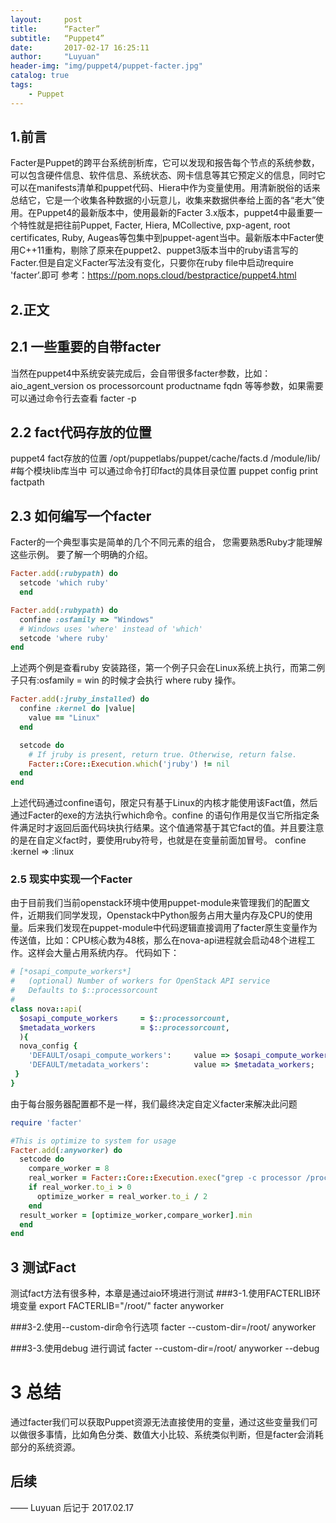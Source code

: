 ```yaml
---
layout:     post
title:      “Facter”
subtitle:   “Puppet4”
date:       2017-02-17 16:25:11
author:     "Luyuan"
header-img: "img/puppet4/puppet-facter.jpg"
catalog: true
tags:
    - Puppet
---
```



## 1.前言
Facter是Puppet的跨平台系统剖析库，它可以发现和报告每个节点的系统参数，可以包含硬件信息、软件信息、系统状态、网卡信息等其它预定义的信息，同时它可以在manifests清单和puppet代码、Hiera中作为变量使用。用清新脱俗的话来总结它，它是一个收集各种数据的小玩意儿，收集来数据供奉给上面的各“老大”使用。在Puppet4的最新版本中，使用最新的Facter 3.x版本，puppet4中最重要一个特性就是把往前Puppet, Facter, Hiera, MCollective, pxp-agent, root certificates, Ruby, Augeas等包集中到puppet-agent当中。最新版本中Facter使用C++11重构，剔除了原来在puppet2、puppet3版本当中的ruby语言写的Facter.但是自定义Facter写法没有变化，只要你在ruby file中启动require 'facter’.即可
参考：https://pom.nops.cloud/bestpractice/puppet4.html
## 2.正文
## 2.1 一些重要的自带facter
当然在puppet4中系统安装完成后，会自带很多facter参数，比如：aio_agent_version os processorcount productname fqdn 等等参数，如果需要可以通过命令行去查看
facter -p


## 2.2 fact代码存放的位置
puppet4 fact存放的位置
/opt/puppetlabs/puppet/cache/facts.d
/module/lib/ #每个模块lib库当中
可以通过命令打印fact的具体目录位置 puppet config print factpath

## 2.3 如何编写一个facter
Facter的一个典型事实是简单的几个不同元素的组合， 您需要熟悉Ruby才能理解这些示例。 要了解一个明确的介绍。
```ruby
Facter.add(:rubypath) do
  setcode 'which ruby'
  end
```

```ruby
Facter.add(:rubypath) do
  confine :osfamily => "Windows"
  # Windows uses 'where' instead of 'which'
  setcode 'where ruby'
end
```
上述两个例是查看ruby 安装路径，第一个例子只会在Linux系统上执行，而第二例子只有:osfamily = win 的时候才会执行 where ruby 操作。

```ruby
Facter.add(:jruby_installed) do
  confine :kernel do |value|
    value == "Linux"
  end

  setcode do
    # If jruby is present, return true. Otherwise, return false.
    Facter::Core::Execution.which('jruby') != nil
  end
end
```
上述代码通过confine语句，限定只有基于Linux的内核才能使用该Fact值，然后通过Facter的exe的方法执行which命令。confine 的语句作用是仅当它所指定条件满足时才返回后面代码块执行结果。这个值通常基于其它fact的值。并且要注意的是在自定义fact时，要使用ruby符号，也就是在变量前面加冒号。 confine :kernel => :linux

### 2.5 现实中实现一个Facter
由于目前我们当前openstack环境中使用puppet-module来管理我们的配置文件，近期我们同学发现，Openstack中Python服务占用大量内存及CPU的使用量。后来我们发现在puppet-module中代码逻辑直接调用了facter原生变量作为传送值，比如：CPU核心数为48核，那么在nova-api进程就会启动48个进程工作。这样会大量占用系统内存。
代码如下：
```ruby
# [*osapi_compute_workers*]
#   (optional) Number of workers for OpenStack API service
#   Defaults to $::processorcount
#
class nova::api(
  $osapi_compute_workers     = $::processorcount,
  $metadata_workers          = $::processorcount,
  ){
  nova_config {
    'DEFAULT/osapi_compute_workers':     value => $osapi_compute_workers;
    'DEFAULT/metadata_workers':          value => $metadata_workers;
 }
}
```
由于每台服务器配置都不是一样，我们最终决定自定义facter来解决此问题
```ruby
require 'facter'

#This is optimize to system for usage
Facter.add(:anyworker) do
  setcode do
    compare_worker = 8
    real_worker = Facter::Core::Execution.exec("grep -c processor /proc/cpuinfo")
    if real_worker.to_i > 0
      optimize_worker = real_worker.to_i / 2
    end
  result_worker = [optimize_worker,compare_worker].min
  end
end
```
## 3 测试Fact
测试fact方法有很多种，本章是通过aio环境进行测试
###3-1.使用FACTERLIB环境变量
export FACTERLIB="/root/"
facter anyworker

###3-2.使用--custom-dir命令行选项
facter --custom-dir=/root/ anyworker

###3-3.使用debug 进行调试
 facter --custom-dir=/root/ anyworker --debug

# 3 总结
通过facter我们可以获取Puppet资源无法直接使用的变量，通过这些变量我们可以做很多事情，比如角色分类、数值大小比较、系统类似判断，但是facter会消耗部分的系统资源。

## 后续

—— Luyuan 后记于 2017.02.17
